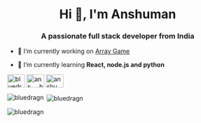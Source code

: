 <h1 align="center">Hi 👋, I'm Anshuman</h1>
<h3 align="center">A passionate full stack developer from India</h3>



- 🔭 I’m currently working on [Array Game](https://github.com/chingu-voyages/v44-tier1-team-02)

- 🌱 I’m currently learning **React, node.js and python**


<a href="https://codepen.io/bluedrgon" target="blank"><img align="center" src="https://raw.githubusercontent.com/rahuldkjain/github-profile-readme-generator/master/src/images/icons/Social/codepen.svg" alt="bluedrgon" height="30" width="40" /></a>
<a href="https://twitter.com/ans___human" target="blank"><img align="center" src="https://raw.githubusercontent.com/rahuldkjain/github-profile-readme-generator/master/src/images/icons/Social/twitter.svg" alt="ans___human" height="30" width="40" /></a>
<a href="https://linkedin.com/in/anshuman-singh-a576b199" target="blank"><img align="center" src="https://raw.githubusercontent.com/rahuldkjain/github-profile-readme-generator/master/src/images/icons/Social/linked-in-alt.svg" alt="anshuman-singh-a576b199" height="30" width="40" /></a>
</p>



<p><img align="left" src="https://github-readme-stats.vercel.app/api/top-langs?username=bluedragn&show_icons=true&locale=en&layout=compact" alt="bluedragn" /></p>

<p>&nbsp;<img align="center" src="https://github-readme-stats.vercel.app/api?username=bluedragn&show_icons=true&locale=en" alt="bluedragn" /></p>

<p><img align="center" src="https://github-readme-streak-stats.herokuapp.com/?user=bluedragn&" alt="bluedragn" /></p>



